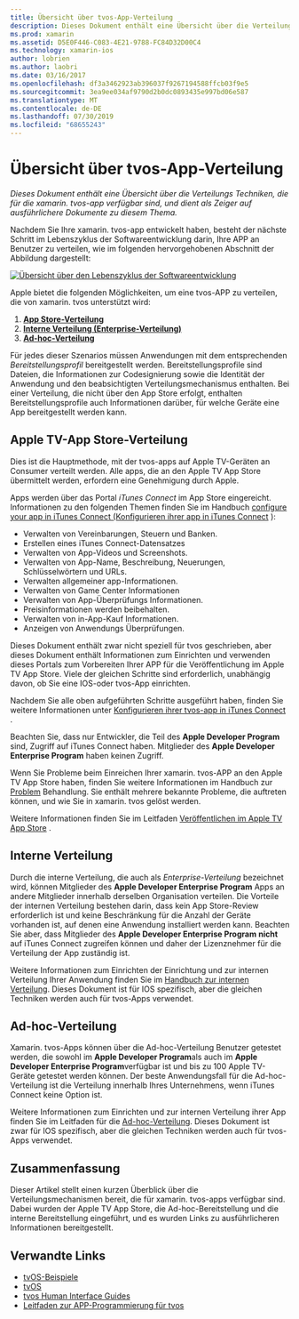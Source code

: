 ```yaml
---
title: Übersicht über tvos-App-Verteilung
description: Dieses Dokument enthält eine Übersicht über die Verteilungs Techniken, die für die xamarin. tvos-app verfügbar sind, und dient als Zeiger auf ausführlichere Dokumente zu diesem Thema.
ms.prod: xamarin
ms.assetid: D5E0F446-C083-4E21-9788-FC84D32D00C4
ms.technology: xamarin-ios
author: lobrien
ms.author: laobri
ms.date: 03/16/2017
ms.openlocfilehash: df3a3462923ab396037f9267194588ffcb03f9e5
ms.sourcegitcommit: 3ea9ee034af9790d2b0dc0893435e997bd06e587
ms.translationtype: MT
ms.contentlocale: de-DE
ms.lasthandoff: 07/30/2019
ms.locfileid: "68655243"
---
```

# <a name="tvos-app-distribution-overview"></a>Übersicht über tvos-App-Verteilung

_Dieses Dokument enthält eine Übersicht über die Verteilungs Techniken, die für die xamarin. tvos-app verfügbar sind, und dient als Zeiger auf ausführlichere Dokumente zu diesem Thema._


Nachdem Sie Ihre xamarin. tvos-app entwickelt haben, besteht der nächste Schritt im Lebenszyklus der Softwareentwicklung darin, Ihre APP an Benutzer zu verteilen, wie im folgenden hervorgehobenen Abschnitt der Abbildung dargestellt:


[![Übersicht über den Lebenszyklus der Softwareentwicklung](images/publishingdiagram.png)](images/publishingdiagram.png#lightbox)


Apple bietet die folgenden Möglichkeiten, um eine tvos-APP zu verteilen, die von xamarin. tvos unterstützt wird:

1. [**App Store-Verteilung**](#Apple-TV-App-Store-Distribution)
2. [**Interne Verteilung (Enterprise-Verteilung)** ](#In-House-Distribution) 
3. [**Ad-hoc-Verteilung**](#Ad_Hoc_Distribution) 

Für jedes dieser Szenarios müssen Anwendungen mit dem entsprechenden *Bereitstellungsprofil* bereitgestellt werden. Bereitstellungsprofile sind Dateien, die Informationen zur Codesignierung sowie die Identität der Anwendung und den beabsichtigten Verteilungsmechanismus enthalten. Bei einer Verteilung, die nicht über den App Store erfolgt, enthalten Bereitstellungsprofile auch Informationen darüber, für welche Geräte eine App bereitgestellt werden kann.

<a name="Apple-TV-App-Store-Distribution" />

## <a name="apple-tv-app-store-distribution"></a>Apple TV-App Store-Verteilung

Dies ist die Hauptmethode, mit der tvos-apps auf Apple TV-Geräten an Consumer verteilt werden. Alle apps, die an den Apple TV App Store übermittelt werden, erfordern eine Genehmigung durch Apple.

Apps werden über das Portal *iTunes Connect* im App Store eingereicht. Informationen zu den folgenden Themen finden Sie im Handbuch [configure your app in iTunes Connect (Konfigurieren ihrer app in iTunes Connect](~/ios/deploy-test/app-distribution/app-store-distribution/itunesconnect.md) ):

- Verwalten von Vereinbarungen, Steuern und Banken.
- Erstellen eines iTunes Connect-Datensatzes
- Verwalten von App-Videos und Screenshots.
- Verwalten von App-Name, Beschreibung, Neuerungen, Schlüsselwörtern und URLs.
- Verwalten allgemeiner app-Informationen.
- Verwalten von Game Center Informationen
- Verwalten von App-Überprüfungs Informationen.
- Preisinformationen werden beibehalten.
- Verwalten von in-App-Kauf Informationen.
- Anzeigen von Anwendungs Überprüfungen.

Dieses Dokument enthält zwar nicht speziell für tvos geschrieben, aber dieses Dokument enthält Informationen zum Einrichten und verwenden dieses Portals zum Vorbereiten Ihrer APP für die Veröffentlichung im Apple TV App Store. Viele der gleichen Schritte sind erforderlich, unabhängig davon, ob Sie eine IOS-oder tvos-App einrichten.

Nachdem Sie alle oben aufgeführten Schritte ausgeführt haben, finden Sie weitere Informationen unter [Konfigurieren ihrer tvos-app in iTunes Connect](~/ios/tvos/deploy-test/app-distribution/itunes-connect.md) .

Beachten Sie, dass nur Entwickler, die Teil des **Apple Developer Program** sind, Zugriff auf iTunes Connect haben. Mitglieder des **Apple Developer Enterprise Program** haben keinen Zugriff.

Wenn Sie Probleme beim Einreichen Ihrer xamarin. tvos-APP an den Apple TV App Store haben, finden Sie weitere Informationen im Handbuch zur [Problem](~/ios/tvos/troubleshooting.md) Behandlung. Sie enthält mehrere bekannte Probleme, die auftreten können, und wie Sie in xamarin. tvos gelöst werden.

Weitere Informationen finden Sie im Leitfaden [Veröffentlichen im Apple TV App Store](~/ios/tvos/deploy-test/app-distribution/app-store-publishing.md) .

<a name="In-House-Distribution" />

## <a name="in-house-distribution"></a>Interne Verteilung

Durch die interne Verteilung, die auch als *Enterprise-Verteilung* bezeichnet wird, können Mitglieder des **Apple Developer Enterprise Program** Apps an andere Mitglieder innerhalb derselben Organisation verteilen. Die Vorteile der internen Verteilung bestehen darin, dass kein App Store-Review erforderlich ist und keine Beschränkung für die Anzahl der Geräte vorhanden ist, auf denen eine Anwendung installiert werden kann. Beachten Sie aber, dass Mitglieder des **Apple Developer Enterprise Program** **nicht** auf iTunes Connect zugreifen können und daher der Lizenznehmer für die Verteilung der App zuständig ist.

Weitere Informationen zum Einrichten der Einrichtung und zur internen Verteilung Ihrer Anwendung finden Sie im [Handbuch zur internen Verteilung](~/ios/deploy-test/app-distribution/in-house-distribution.md). Dieses Dokument ist für IOS spezifisch, aber die gleichen Techniken werden auch für tvos-Apps verwendet.

<a name="Ad_Hoc_Distribution"/>

## <a name="ad-hoc-distribution"></a>Ad-hoc-Verteilung

Xamarin. tvos-Apps können über die Ad-hoc-Verteilung Benutzer getestet werden, die sowohl im **Apple Developer Program**als auch im **Apple Developer Enterprise Program**verfügbar ist und bis zu 100 Apple TV-Geräte getestet werden können. Der beste Anwendungsfall für die Ad-hoc-Verteilung ist die Verteilung innerhalb Ihres Unternehmens, wenn iTunes Connect keine Option ist.

Weitere Informationen zum Einrichten und zur internen Verteilung ihrer App finden Sie im Leitfaden für die [Ad-hoc-Verteilung](~/ios/deploy-test/app-distribution/ad-hoc-distribution.md). Dieses Dokument ist zwar für IOS spezifisch, aber die gleichen Techniken werden auch für tvos-Apps verwendet.

<a name="Summary" />

## <a name="summary"></a>Zusammenfassung

Dieser Artikel stellt einen kurzen Überblick über die Verteilungsmechanismen bereit, die für xamarin. tvos-apps verfügbar sind. Dabei wurden der Apple TV App Store, die Ad-hoc-Bereitstellung und die interne Bereitstellung eingeführt, und es wurden Links zu ausführlicheren Informationen bereitgestellt.



## <a name="related-links"></a>Verwandte Links

- [tvOS-Beispiele](https://docs.microsoft.com/samples/browse/?products=xamarin&term=Xamarin.iOS+tvOS)
- [tvOS](https://developer.apple.com/tvos/)
- [tvos Human Interface Guides](https://developer.apple.com/tvos/human-interface-guidelines/)
- [Leitfaden zur APP-Programmierung für tvos](https://developer.apple.com/library/prerelease/tvos/documentation/General/Conceptual/AppleTV_PG/)
